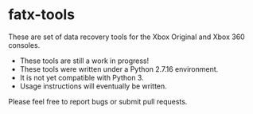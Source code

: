 # fatx-tools
These are set of data recovery tools for the Xbox Original and Xbox 360 consoles.

* These tools are still a work in progress!
* These tools were written under a Python 2.7.16 environment.
* It is not yet compatible with Python 3.
* Usage instructions will eventually be written.

Please feel free to report bugs or submit pull requests.
